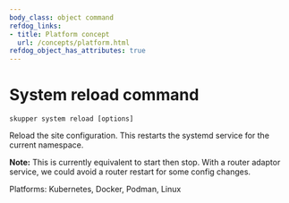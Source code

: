 ```yaml
---
body_class: object command
refdog_links:
- title: Platform concept
  url: /concepts/platform.html
refdog_object_has_attributes: true
---
```


# System reload command

```shell
skupper system reload [options]
```

Reload the site configuration.  This restarts the systemd
service for the current namespace.

**Note:** This is currently equivalent to start then stop.  With
a router adaptor service, we could avoid a router restart for some
config changes.

Platforms: Kubernetes, Docker, Podman, Linux
